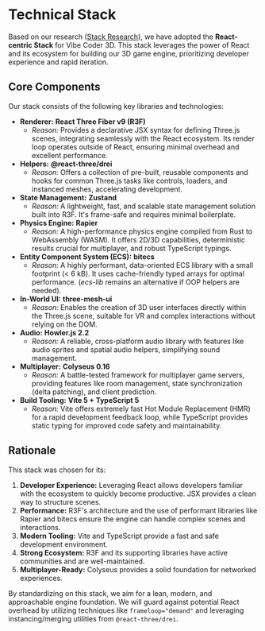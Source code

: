 # Technical Stack

Based on our research ([Stack Research](../research/stack-research.md)), we have adopted the **React-centric Stack** for Vibe Coder 3D. This stack leverages the power of React and its ecosystem for building our 3D game engine, prioritizing developer experience and rapid iteration.

## Core Components

Our stack consists of the following key libraries and technologies:

- **Renderer:** **React Three Fiber v9 (R3F)**
  - _Reason:_ Provides a declarative JSX syntax for defining Three.js scenes, integrating seamlessly with the React ecosystem. Its render loop operates outside of React, ensuring minimal overhead and excellent performance.
- **Helpers:** **@react-three/drei**
  - _Reason:_ Offers a collection of pre-built, reusable components and hooks for common Three.js tasks like controls, loaders, and instanced meshes, accelerating development.
- **State Management:** **Zustand**
  - _Reason:_ A lightweight, fast, and scalable state management solution built into R3F. It's frame-safe and requires minimal boilerplate.
- **Physics Engine:** **Rapier**
  - _Reason:_ A high-performance physics engine compiled from Rust to WebAssembly (WASM). It offers 2D/3D capabilities, deterministic results crucial for multiplayer, and robust TypeScript typings.
- **Entity Component System (ECS):** **bitecs**
  - _Reason:_ A highly performant, data-oriented ECS library with a small footprint (< 6 kB). It uses cache-friendly typed arrays for optimal performance. (_ecs-lib_ remains an alternative if OOP helpers are needed).
- **In-World UI:** **three-mesh-ui**
  - _Reason:_ Enables the creation of 3D user interfaces directly within the Three.js scene, suitable for VR and complex interactions without relying on the DOM.
- **Audio:** **Howler.js 2.2**
  - _Reason:_ A reliable, cross-platform audio library with features like audio sprites and spatial audio helpers, simplifying sound management.
- **Multiplayer:** **Colyseus 0.16**
  - _Reason:_ A battle-tested framework for multiplayer game servers, providing features like room management, state synchronization (delta patching), and client prediction.
- **Build Tooling:** **Vite 5 + TypeScript 5**
  - _Reason:_ Vite offers extremely fast Hot Module Replacement (HMR) for a rapid development feedback loop, while TypeScript provides static typing for improved code safety and maintainability.

## Rationale

This stack was chosen for its:

1.  **Developer Experience:** Leveraging React allows developers familiar with the ecosystem to quickly become productive. JSX provides a clean way to structure scenes.
2.  **Performance:** R3F's architecture and the use of performant libraries like Rapier and bitecs ensure the engine can handle complex scenes and interactions.
3.  **Modern Tooling:** Vite and TypeScript provide a fast and safe development environment.
4.  **Strong Ecosystem:** R3F and its supporting libraries have active communities and are well-maintained.
5.  **Multiplayer-Ready:** Colyseus provides a solid foundation for networked experiences.

By standardizing on this stack, we aim for a lean, modern, and approachable engine foundation. We will guard against potential React overhead by utilizing techniques like `frameloop="demand"` and leveraging instancing/merging utilities from `@react-three/drei`.

